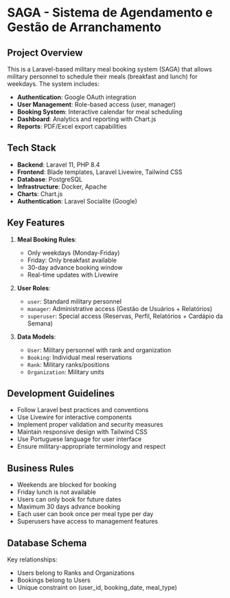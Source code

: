 # SAGA - Sistema de Agendamento e Gestão de Arranchamento

<!-- Use this file to provide workspace-specific custom instructions to Copilot. For more details, visit https://code.visualstudio.com/docs/copilot/copilot-customization#_use-a-githubcopilotinstructionsmd-file -->

## Project Overview

This is a Laravel-based military meal booking system (SAGA) that allows military personnel to schedule their meals (breakfast and lunch) for weekdays. The system includes:

- **Authentication**: Google OAuth integration
- **User Management**: Role-based access (user, manager)
- **Booking System**: Interactive calendar for meal scheduling
- **Dashboard**: Analytics and reporting with Chart.js
- **Reports**: PDF/Excel export capabilities

## Tech Stack

- **Backend**: Laravel 11, PHP 8.4
- **Frontend**: Blade templates, Laravel Livewire, Tailwind CSS
- **Database**: PostgreSQL
- **Infrastructure**: Docker, Apache
- **Charts**: Chart.js
- **Authentication**: Laravel Socialite (Google)

## Key Features

1. **Meal Booking Rules**:
   - Only weekdays (Monday-Friday)
   - Friday: Only breakfast available
   - 30-day advance booking window
   - Real-time updates with Livewire

2. **User Roles**:
   - `user`: Standard military personnel
   - `manager`: Administrative access (Gestão de Usuários + Relatórios)
   - `superuser`: Special access (Reservas, Perfil, Relatórios + Cardápio da Semana)

3. **Data Models**:
   - `User`: Military personnel with rank and organization
   - `Booking`: Individual meal reservations
   - `Rank`: Military ranks/positions
   - `Organization`: Military units

## Development Guidelines

- Follow Laravel best practices and conventions
- Use Livewire for interactive components
- Implement proper validation and security measures
- Maintain responsive design with Tailwind CSS
- Use Portuguese language for user interface
- Ensure military-appropriate terminology and respect

## Business Rules

- Weekends are blocked for booking
- Friday lunch is not available
- Users can only book for future dates
- Maximum 30 days advance booking
- Each user can book once per meal type per day
- Superusers have access to management features

## Database Schema

Key relationships:
- Users belong to Ranks and Organizations
- Bookings belong to Users
- Unique constraint on (user_id, booking_date, meal_type)
